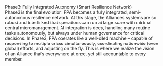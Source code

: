Phase3: Fully Integrated Autonomy (Smart Resilience Network)  
Phase3 is the final evolution: FPA becomes a fully integrated, semi-autonomous resilience network. At this stage, the Alliance’s systems are so robust and interlinked that operations can run at large scale with minimal central micromanagement. AI integration is deep, handling many routine tasks autonomously, but always under human governance for critical decisions. In Phase3, FPA operates like a well-oiled machine – capable of responding to multiple crises simultaneously, coordinating nationwide (even global) efforts, and adjusting on the fly. This is where we realize the vision of an Alliance that’s everywhere at once, yet still accountable to every member.